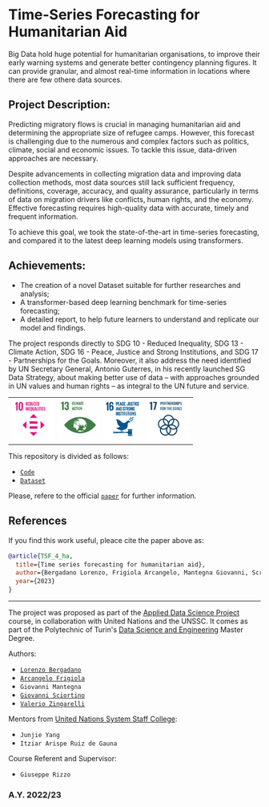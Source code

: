 # Time-Series Forecasting for Humanitarian Aid
Big Data hold huge potential for humanitarian organisations, to improve their early warning systems and generate better contingency planning figures. It can provide granular, and almost real-time information in locations where there are few othere data sources.

## Project Description:
Predicting migratory flows is crucial in managing humanitarian aid and determining the appropriate size of refugee camps. However, this forecast is challenging due to the numerous and complex factors such as politics, climate, social and economic issues. To tackle this issue, data-driven approaches are necessary. 

Despite advancements in collecting migration data and improving data collection methods, most data sources still lack sufficient frequency, definitions, coverage, accuracy, and quality assurance, particularly in terms of data on migration drivers like conflicts, human rights, and the economy. Effective forecasting requires high-quality data with accurate, timely and frequent information.

To achieve this goal, we took the state-of-the-art in time-series forecasting, and compared it to the latest deep learning models using transformers.

## Achievements:
- The creation of a novel Dataset suitable for further researches and analysis;
- A transformer-based deep learning benchmark for time-series forecasting;
- A detailed report, to help future learners to understand and replicate our model and findings.

The project responds directly to SDG 10 - Reduced Inequality, SDG 13 - Climate Action, SDG 16 - Peace, Justice and Strong Institutions, and  SDG 17 - Partnerships for the Goals. Moreover, it also address the need identified by UN Secretary General, Antonio Guterres, in his recently launched SG Data Strategy, about making better use of data – with approaches grounded in UN values and human rights – as integral to the UN future and service.

<table width="100%" align="center">
  <tr>
    <td align="center">
      <img src="https://github.com/PoliTO-ADSP-United-Nations-Project/.github/blob/main/imgs/sdg10.png" title="sdg10" alt="SDG10" width="85" height="85"/>&nbsp;
      <img src="https://github.com/PoliTO-ADSP-United-Nations-Project/.github/blob/main/imgs/sdg13.png" title="sdg13" **alt="SDG13" width="85" height="85"/>
       <img src="https://github.com/PoliTO-ADSP-United-Nations-Project/.github/blob/main/imgs/sdg16.png" title="sdg16" **alt="SDG16" width="85" height="85"/>
        <img src="https://github.com/PoliTO-ADSP-United-Nations-Project/.github/blob/main/imgs/sdg17.png" title="sdg17" **alt="SDG17" width="85" height="85"/>
    </td>
  </tr>
</table>

This repository is divided as follows:
- [`Code`](https://github.com/PoliTO-ADSP-United-Nations-Project/tsf_model)
- [`Dataset`](https://github.com/PoliTO-ADSP-United-Nations-Project/humanitarian_aid_dataset)

Please, refere to the official [`paper`](https://github.com/PoliTO-ADSP-United-Nations-Project/.github/blob/main/ADSP_paper.pdf) for further information.

## References
If you find this work useful, pleace cite the paper above as:

```bibtex
@article{TSF_4_ha,
  title={Time series forecasting for humanitarian aid},
  author={Bergadano Lorenzo, Frigiola Arcangelo, Mantegna Giovanni, Scriotino Giovanni, Zingarelli Valerio},
  year={2023}
}
```
----

The project was proposed as part of the [Applied Data Science Project](https://github.com/adsp-polito/adsp-polito.github.io) course, in collaboration with United Nations and the UNSSC. It comes as part of the Polytechnic of Turin's [Data Science and Engineering](https://didattica.polito.it/laurea_magistrale/data_science/en/home) Master Degree.

Authors: 
- [`Lorenzo Bergadano`](https://github.com/lolloberga)
- [`Arcangelo Frigiola`](https://github.com/arcangeloC-137)
- `Giovanni Mantegna`
- [`Giovanni Sciortino`](https://github.com/GiovaSciortino)
- [`Valerio Zingarelli`](https://github.com/z216z)

Mentors from [United Nations System Staff College](https://www.unssc.org/):
- `Junjie Yang` 
- `Itziar Arispe Ruiz de Gauna`

Course Referent and Supervisor:
- `Giuseppe Rizzo`

### A.Y. 2022/23
